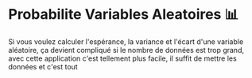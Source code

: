 # Probabilite Variables Aleatoires 📊

Si vous voulez calculer l'espérance, la variance et l'écart d'une variable aléatoire, ça devient compliqué si le nombre de données est trop grand, avec cette application c'est tellement plus facile, il suffit de mettre les données et c'est tout

<!-- jetez un oeil au programme : -->
<!-- ![program]( "Probabilite Variables Aleatoires Programme") 

### Comment ça fonctionne

Entrez les valeurs P(X = xi) dans le tableau (minimum 2 valeurs) après cela cliquez sur Calculer, Si vous voulez calculer la variable aléatoire Y donnez les valeurs 'a' et 'b'

if you have any question feel free to ask :smile:
### Contacts
* uu.soft.inc@gmail.com
* [twitter](https://twitter.com/yahya_lz)
